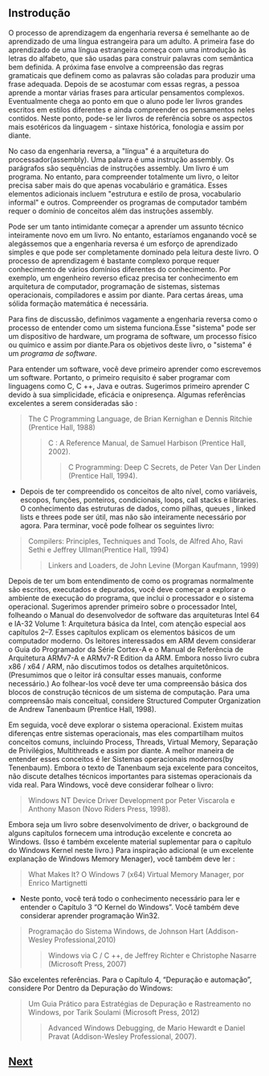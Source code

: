 ## Instrodução


O processo de aprendizagem da engenharia reversa é semelhante ao de aprendizado de uma língua estrangeira para um adulto. A
primeira fase do aprendizado de uma língua estrangeira começa com uma introdução às letras do alfabeto, que são usadas para
construir palavras com semântica bem definida. A próxima fase envolve a compreensão das regras gramaticais que definem como as
palavras são coladas para produzir uma frase adequada. Depois de se acostumar com essas regras, a pessoa aprende a montar
várias frases para articular pensamentos complexos. Eventualmente chega ao ponto em que o aluno pode ler livros grandes 
escritos em estilos diferentes e ainda compreender os pensamentos neles contidos. Neste ponto, pode-se ler livros de
referência sobre os aspectos mais esotéricos da linguagem - sintaxe histórica, fonologia e assim por diante.


No caso da engenharia reversa, a "língua" é a arquitetura do processador(assembly). Uma palavra é uma instrução assembly. 
Os parágrafos são sequências de instruções assembly. Um livro é um programa. No entanto, para compreender totalmente um
livro, o leitor precisa saber mais do que apenas vocabulário e gramática. Esses elementos adicionais incluem "estrutura e 
estilo de prosa, vocabulario informal" e outros. Compreender os programas de computador também requer o domínio de 
conceitos além das instruções assembly.


Pode ser um tanto intimidante começar a aprender um assunto técnico inteiramente novo em um livro. No entanto, estaríamos 
enganando você se alegássemos que a engenharia reversa é um esforço de aprendizado simples e que pode ser completamente
dominado pela leitura deste livro. O processo de aprendizagem é bastante complexo porque requer conhecimento de vários 
domínios diferentes do conhecimento. Por exemplo, um engenheiro reverso eficaz precisa ter conhecimento em arquitetura de 
computador, programação de sistemas, sistemas operacionais, compiladores e assim por diante. Para certas áreas, uma sólida 
formação matemática é necessária.


Para fins de discussão, definimos vagamente a engenharia reversa como o processo de entender como um sistema funciona.Esse
"sistema" pode ser um dispositivo de hardware, um programa de software, um processo físico ou químico e assim por diante.Para
os objetivos deste livro, o "sistema" é um *programa de software*.

Para entender um software, você deve primeiro aprender como escrevemos um software. Portanto, o primeiro requisito é saber programar com linguagens como C, C ++, Java e outras. Sugerimos primeiro aprender C devido à sua simplicidade, eficácia e onipresença. Algumas referências excelentes a serem consideradas são :

> The C Programming Language, de Brian Kernighan e Dennis Ritchie (Prentice Hall, 1988) 
>> C : A Reference Manual, de Samuel Harbison (Prentice Hall, 2002). 
>>> C Programming: Deep C Secrets, de Peter Van Der Linden (Prentice Hall, 1994). 


- Depois de ter compreendido os conceitos de alto nível, como variáveis, escopos, funções, ponteiros, condicionais, loops,
call stacks e libraries. O conhecimento das estruturas de dados, como pilhas, queues , linked lists e threes pode ser útil,
mas não são inteiramente necessário por agora. Para terminar, você pode folhear os seguintes livro:

> Compilers: Principles, Techniques and Tools, de Alfred Aho, Ravi Sethi  e Jeffrey Ullman(Prentice Hall, 1994)
>> Linkers and Loaders, de John Levine (Morgan Kaufmann, 1999)


Depois de ter um bom entendimento de como os programas normalmente são escritos, executados e depurados, você deve começar a 
explorar o ambiente de execução do programa, que inclui o processador e o sistema operacional. Sugerimos aprender primeiro 
sobre o processador Intel, folheando o Manual do desenvolvedor de software das arquiteturas Intel 64 e IA-32 Volume 1: 
Arquitetura básica da Intel, com atenção especial aos capítulos 2–7. Esses capítulos explicam os elementos básicos de um 
computador moderno. Os leitores interessados ​​em ARM devem considerar o Guia do Programador da Série Cortex-A e o Manual de 
Referência de Arquitetura ARMv7-A e ARMv7-R Edition da ARM. Embora nosso livro cubra x86 / x64 / ARM, não discutimos todos os
detalhes arquitetônicos. (Presumimos que o leitor irá consultar esses manuais, conforme necessário.) Ao folhear-los você deve
ter uma compreensão básica dos blocos de construção técnicos de um sistema de computação. Para uma compreensão mais
conceitual, considere Structured Computer Organization de Andrew Tanenbaum (Prentice Hall, 1998).


Em seguida, você deve explorar o sistema operacional. Existem muitas diferenças entre sistemas operacionais, mas eles
compartilham  muitos conceitos comuns, incluindo Process, Threads, Virtual Memory, Separação de Privilégios, Multithreads e
assim por  diante. A melhor maneira de entender esses conceitos é ler Sistemas operacionais modernos(by Tenenbaum). Embora o
texto de Tanenbaum seja excelente para conceitos, não discute detalhes técnicos importantes para sistemas operacionais da vida
real. Para Windows, você deve considerar folhear o livro:

> Windows NT Device Driver Development por Peter Viscarola e Anthony Mason (Novo Riders Press, 1998).

Embora seja um livro sobre desenvolvimento de driver, o background de alguns capítulos fornecem uma introdução excelente e
concreta ao Windows. (Isso é também excelente material suplementar para o capítulo do Windows Kernel neste livro.) Para
inspiração adicional (e um excelente explanação de Windows Memory Menager), você também deve ler :

> What Makes It? O Windows 7 (x64) Virtual Memory Manager, por Enrico Martignetti


- Neste ponto, você terá todo o conhecimento necessário para ler e entender o Capítulo 3 “O Kernel do Windows”. Você também
deve considerar aprender programação Win32. 

> Programação do Sistema Windows, de Johnson Hart (Addison-Wesley Professional,2010)
>> Windows via C / C ++, de Jeffrey Richter e Christophe Nasarre (Microsoft Press, 2007)

São excelentes referências. Para o Capítulo 4, “Depuração e automação”, considere Por Dentro da Depuração do Windows:

> Um Guia Prático para Estratégias de Depuração e Rastreamento no Windows, por Tarik Soulami (Microsoft Press, 2012)
>> Advanced Windows Debugging, de Mario Hewardt e Daniel Pravat (Addison-Wesley Professional, 2007).



[Next](chapter-1/x86-and-64.md)
--------------------------------